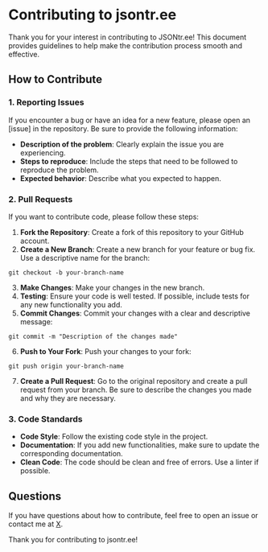 # Contributing to jsontr.ee

Thank you for your interest in contributing to JSONtr.ee! This document provides guidelines to help make the contribution process smooth and effective.

## How to Contribute

### 1. Reporting Issues

If you encounter a bug or have an idea for a new feature, please open an [issue] in the repository. Be sure to provide the following information:

- **Description of the problem**: Clearly explain the issue you are experiencing.
- **Steps to reproduce**: Include the steps that need to be followed to reproduce the problem.
- **Expected behavior**: Describe what you expected to happen.

### 2. Pull Requests

If you want to contribute code, please follow these steps:

1. **Fork the Repository**: Create a fork of this repository to your GitHub account.
2. **Create a New Branch**: Create a new branch for your feature or bug fix. Use a descriptive name for the branch:
```
git checkout -b your-branch-name
```
3. **Make Changes**: Make your changes in the new branch.
4. **Testing**: Ensure your code is well tested. If possible, include tests for any new functionality you add.
5. **Commit Changes**: Commit your changes with a clear and descriptive message:
```
git commit -m "Description of the changes made"
```
6. **Push to Your Fork**: Push your changes to your fork:
```
git push origin your-branch-name
```
7. **Create a Pull Request**: Go to the original repository and create a pull request from your branch. Be sure to describe the changes you made and why they are necessary.

### 3. Code Standards

- **Code Style**: Follow the existing code style in the project.
- **Documentation**: If you add new functionalities, make sure to update the corresponding documentation.
- **Clean Code**: The code should be clean and free of errors. Use a linter if possible.

## Questions

If you have questions about how to contribute, feel free to open an issue or contact me at [X](https://x.com/lou_alcala).

Thank you for contributing to jsontr.ee!
